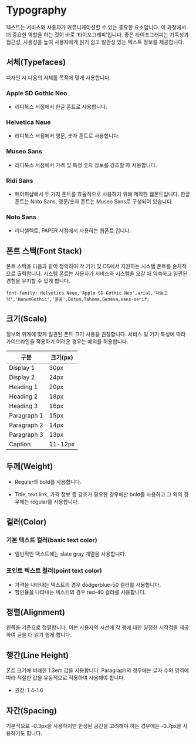 # Typography

텍스트는 서비스와 사용자가 커뮤니케이션할 수 있는 중요한 요소입니다. 이 과정에서 더 중요한 역할을 하는 것이 바로 ‘타이포그래피’입니다. 좋은 타이포그래피는 가독성과 접근성, 사용성을 높여 사용자에게 읽기 쉽고 일관성 있는 텍스트 정보를 제공합니다.

## 서체(Typefaces)

디자인 시 다음의 서체를 목적에 맞게 사용합니다.

### **Apple SD Gothic Neo**

- 리디북스 서점에서 한글 폰트로 사용합니다. 

### **Helvetica Neue** 

- 리디북스 서점에서 영문, 숫자 폰트로 사용합니다.

### **Museo Sans** 

- 리디북스 서점에서 가격 및 특정 숫자 정보를 강조할 때 사용합니다.

### **Ridi Sans** 

- 페이퍼샵에서 두 가지 폰트를 효율적으로 사용하기 위해 제작한 웹폰트입니다. 한글 폰트는 Noto Sans, 영문/숫자 폰트는 Museo Sans로 구성되어 있습니다.

### **Noto Sans**

- 리디셀렉트, PAPER 서점에서 사용하는 웹폰트 입니다.

## 폰트 스택(Font Stack)

폰트 스택을 다음과 같이 정의하여 각 기기 및 OS에서 지원하는 시스템 폰트를 순차적으로 출력합니다. 시스템 폰트는 사용자가 서비스와 시스템을 오갈 때 익숙하고 일관된 경험을 유지할 수 있게 합니다.

```
font-family: Helvetica Neue,'Apple SD Gothic Neo',arial,'나눔고딕','NanumGothic','돋움',Dotum,Tahoma,Geneva,sans-serif;
```

## 크기(Scale)

정보의 위계에 맞게 일관된 폰트 크기 사용을 권장합니다. 서비스 및 기기 특성에 따라 가이드라인을 적용하기 어려운 경우는 예외를 허용합니다.

| 구분        | 크기(px) |
| ----------- | -------- |
| Display 1   | 30px     |
| Display 2   | 24px     |
| Heading 1   | 20px     |
| Heading 2   | 18px     |
| Heading 3   | 16px     |
| Paragraph 1 | 15px     |
| Paragraph 2 | 14px     |
| Paragraph 3 | 13px     |
| Caption     | 11-12px  |

## 두께(Weight)

- Regular와 bold를 사용합니다. 

- Title, text link, 가격 정보 등 강조가 필요한 경우에만 bold를 사용하고 그 외의 경우에는 regular를 사용합니다.

## 컬러(Color)

### 기본 텍스트 컬러(basic text color)

- 일반적인 텍스트에는 slate gray 계열을 사용합니다.

### 포인트 텍스트 컬러(point text color)

- 가격을 나타내는 텍스트의 경우 dodgerblue-50 컬러를 사용합니다.
- 할인율을 나타내는 텍스트의 경우 red-40 컬러를 사용합니다.
  

## 정렬(Alignment)

왼쪽을 기준으로 정렬합니다. 이는 사용자의 시선에 각 행에 대한 일정한 시작점을 제공하여 글을 더 읽기 쉽게 합니다.

## 행간(Line Height)

폰트 크기에 비례한 1.3em 값을 사용합니다. Paragraph의 경우에는 글자 수와 영역에 따라 적절한 값을 유동적으로 적용하여 사용해야 합니다. 

- 권장: 1.4-1.6

## 자간(Spacing)

기본적으로 -0.3px을 사용하지만 한정된 공간을 고려해야 하는 경우에는 -0.7px을 사용하기도 합니다.
